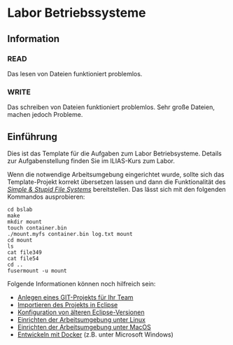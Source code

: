 # Labor Betriebssysteme

## Information

### READ 
Das lesen von Dateien funktioniert problemlos. 

### WRITE 
Das schreiben von Dateien funktioniert problemlos. Sehr große Dateien, machen jedoch Probleme.

## Einführung
Dies ist das Template für die Aufgaben zum Labor Betriebsysteme. Details zur Aufgabenstellung finden Sie im ILIAS-Kurs zum Labor.

Wenn die notwendige Arbeitsumgebung eingerichtet wurde, sollte sich das Template-Projekt korrekt übersetzen lassen und dann die Funktionalität des [_Simple & Stupid File Systems_](http://www.maastaar.net/fuse/linux/filesystem/c/2016/05/21/writing-a-simple-filesystem-using-fuse/) bereitstellen. Das lässt sich mit den folgenden Kommandos ausprobieren:

	cd bslab
	make
	mkdir mount
	touch container.bin
	./mount.myfs container.bin log.txt mount
	cd mount
	ls
	cat file349
	cat file54
	cd ..
	fusermount -u mount
	

Folgende Informationen können noch hilfreich sein:

* [Anlegen eines GIT-Projekts für Ihr Team](documentation/createGitProject.md)
* [Importieren des Projekts in Eclipse](documentation/eclipseImportProject.md)
* [Konfiguration von älteren Eclipse-Versionen](documentation/eclipseConfig.md)
* [Einrichten der Arbeitsumgebung unter Linux](documentation/setupLinux.md)
* [Einrichten der Arbeitsumgebung unter MacOS](documentation/setupMacos.md)
* [Entwickeln mit Docker](documentation/setupDocker.md) (z.B. unter Microsoft Windows)

